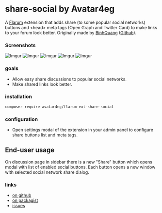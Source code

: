 # share-social by Avatar4eg

A [Flarum](http://flarum.org) extension that adds share (to some popular social networks) buttons and \<head> meta tags (Open Graph and Twitter Card) to make links to your forum look better.
Originally made by [BinhQuang](https://discuss.flarum.org/u/BinhQuang) ([Github](https://github.com/tutula1/vingle-share-social)).

### Screenshots

![Imgur](http://imgur.com/xhQQfP6) ![Imgur](http://imgur.com/KjEw1rC)
![Imgur](http://imgur.com/TTOBoyz) ![Imgur](http://imgur.com/vVwp7JT)
![Imgur](http://imgur.com/4W88O1Z)

### goals

- Allow easy share discussions to popular social networks.
- Make shared links look better.

### installation

```bash
composer require avatar4eg/flarum-ext-share-social
```

### configuration

- Open settings modal of the extension in your admin panel to configure share buttons list and meta tags.

## End-user usage

On discussion page in sidebar there is a new "Share" button which opens modal with list of enabled social buttons. Each button opens a new window with selected social network share dialog.

### links

- [on github](https://github.com/avatar4eg/flarum-ext-share-social)
- [on packagist](http://packagist.com/packages/avatar4eg/flarum-ext-share-social)
- [issues](https://github.com/avatar4eg/flarum-ext-share-social/issues)
